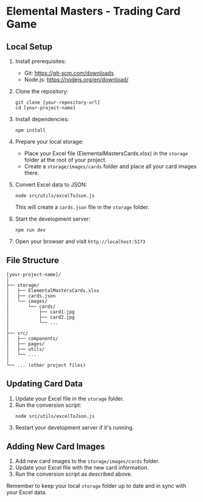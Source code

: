 # Elemental Masters - Trading Card Game

## Local Setup

1. Install prerequisites:
   - Git: https://git-scm.com/downloads
   - Node.js: https://nodejs.org/en/download/

2. Clone the repository:
   ```
   git clone [your-repository-url]
   cd [your-project-name]
   ```

3. Install dependencies:
   ```
   npm install
   ```

4. Prepare your local storage:
   - Place your Excel file (ElementalMastersCards.xlsx) in the `storage` folder at the root of your project.
   - Create a `storage/images/cards` folder and place all your card images there.

5. Convert Excel data to JSON:
   ```
   node src/utils/excelToJson.js
   ```
   This will create a `cards.json` file in the `storage` folder.

6. Start the development server:
   ```
   npm run dev
   ```

7. Open your browser and visit `http://localhost:5173`

## File Structure

```
[your-project-name]/
│
├── storage/
│   ├── ElementalMastersCards.xlsx
│   ├── cards.json
│   └── images/
│       └── cards/
│           ├── card1.jpg
│           ├── card2.jpg
│           └── ...
│
├── src/
│   ├── components/
│   ├── pages/
│   ├── utils/
│   └── ...
│
└── ... (other project files)
```

## Updating Card Data

1. Update your Excel file in the `storage` folder.
2. Run the conversion script:
   ```
   node src/utils/excelToJson.js
   ```
3. Restart your development server if it's running.

## Adding New Card Images

1. Add new card images to the `storage/images/cards` folder.
2. Update your Excel file with the new card information.
3. Run the conversion script as described above.

Remember to keep your local `storage` folder up to date and in sync with your Excel data.